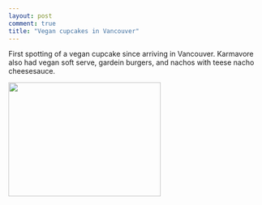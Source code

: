 ```yaml
---
layout: post
comment: true
title: "Vegan cupcakes in Vancouver"
---
```

First spotting of a vegan cupcake since arriving in Vancouver. Karmavore also had vegan soft serve, gardein burgers, and nachos with teese nacho cheesesauce. 
<p><a href="http://ieatcupcakes.com/wp-content/uploads/2011/07/l_2048_1536_F7D7B399-77D8-4AB8-84A9-CE97537EE97F.jpeg"><img src="http://ieatcupcakes.com/wp-content/uploads/2011/07/l_2048_1536_F7D7B399-77D8-4AB8-84A9-CE97537EE97F.jpeg" alt="" width="300" height="225" class="alignnone size-full wp-image-364" /></a></p>
